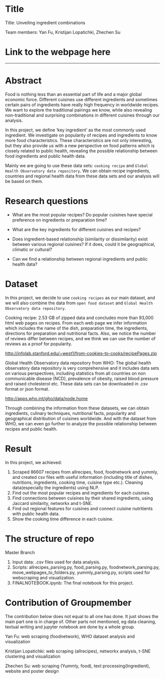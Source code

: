 # Title

Title: Unveiling ingredient combinations

Team members: Yan Fu, Kristijan Lopatichki, Zhechen Su

# Link to the webpage here
---

# Abstract

Food is nothing less than an essential part of life and a major global economic force. Different cuisines use different ingredients and sometimes certain pairs of ingredients have really high frequency in worldwide recipes. We want to explore the traditional pairings we know, while also revealing non-traditional and surprising combinations in different cuisines through our analysis. 

In this project, we define ‘key ingredient’ as the most commonly used ingredient. We investigate on popularity of recipes and ingredients to know more food characteristics. These characteristics are not only interesting, but they also provide us with a new perspective on food patterns which is closely related to public health, revealing the possible relationship between food ingredients and public health data.

Mainly we are going to use these data sets: `cooking recipe` and `Global Health Observatory data repository`. We can obtain recipe ingredients, countries and regional health data from these data sets and our analysis will be based on them.

# Research questions

* What are the most popular recipes? Do popular cuisines have special preference on ingredients or preparation time?

* What are the key ingredients for different cuisines and recipes? 

* Does ingredient-based relationship (similarity or dissimilarity) exist between various regional cuisines? If it does, could it be geographical, climatic or cultural? 

* Can we find a relationship between regional ingredients and public health data?


# Dataset

In this project, we decide to use `cooking recipes` as our main dataset, and we will also combine the data from `open food dataset` and `Global Health Observatory data repository`. 

Cooking recipe: 2.53 GB of zipped data and concludes more than 93,000 html web pages on recipes. From each web page we infer information which includes the name of the dish, preparation time, the ingredients, directions for preparation and nutritional facts. Also, we notice the number of reviews differ between recipes, and we think we can use the number of reviews as a proof for popularity.

http://infolab.stanford.edu/~west1/from-cookies-to-cooks/recipePages.zip

Global Health Observatory data repository from WHO: The global health observatory data repository is very comprehensive and it includes data sets on various perspectives, including statistics from all countries on non communicable disease (NCD), prevalence of obesity, raised blood pressure and raised cholesterol etc. These data sets can be downloaded in .csv format or json format. 

http://apps.who.int/gho/data/node.home

Through combining the information from these datasets, we can obtain ingredients, culinary techniques, nutritional facts, popularity and geographical distribution of cuisines worldwide. And with the dataset from WHO, we can even go further to analyze the possible relationship between recipes and public health.

# Result

In this project, we achieved:

1. Scraped 86607 recipes from allrecipes, food, foodnetwork and yummly, and created csv files with useful information (including title of dishes, nutritions, ingredients, cooking time, cuisine type etc.). Cleaning data(especially the ingredients) using NLP.
2. Find out the most popular recipes and ingredients for each cuisines.
3. Find connections between cuisines by their shared ingredients, using Jaccard similarity, networkx and t-SNE.
4. Find out regional features for cuisines and connect cuisine nutritients with public health data.
5. Show the cooking time difference in each cuisine.


# The structure of repo

Master Branch
1. Input data: .csv files used for data analysis.
2. Scripts: allrecipes_parsing.py, food_parsing.py, foodnetwork_parsing.py, move_webpages_to_folders.py, yummly_parsing.py, scripts used for webscraping and visualization.
3. FINALNOTEBOOK.ipynb: The final notebook for this project.

# Contribution of Groupmember

The contribution below does not equal to all one has done. It just shows the main part one is in charge of. Other parts not mentioned, eg data cleaning, textual writing and jupyter notebook are done by a whole group.

Yan Fu: web scraping (foodnetwork), WHO dataset analysis and visualization

Kristijan Lopatichki: web scraping (allrecipes), networkx analysis, t-SNE clustering and visualization

Zhechen Su: web scraping (Yummly, food), text processing(Ingredient), website and poster design

